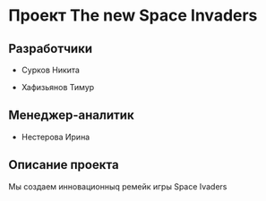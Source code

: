 # Проект The new Space Invaders 

## Разработчики

 * Сурков Никита

 * Хафизьянов Тимур

## Менеджер-аналитик

 * Нестерова Ирина

## Описание проекта

Мы создаем инновационныq ремейк игры Space Ivaders